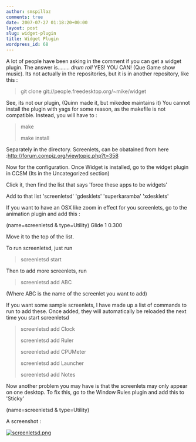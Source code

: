```yaml
---
author: smspillaz
comments: true
date: 2007-07-27 01:18:20+00:00
layout: post
slug: widget-plugin
title: Widget Plugin
wordpress_id: 68
---
```


A lot of people have been asking in the comment if you can get a widget plugin. The answer is........ *drum roll* YES! YOU CAN! (Que Game show music). Its not actually in the repositories, but it is in another repository, like this :


<blockquote>git clone     git://people.freedesktop.org/~mike/widget</blockquote>


See, its not our plugin, (Quinn made it, but mikedee maintains it) You cannot install the plugin with yags for some reason, as the makefile is not compatible. Instead, you will have to :


<blockquote>   make

make install</blockquote>


Separately in the directory. Screenlets, can be obatained from here :http://forum.compiz.org/viewtopic.php?t=358

Now for the configuration. Once Widget is installed, go to the widget plugin in CCSM (Its in the Uncategorized section)

Click it, then find the list that says 'force these apps to be widgets'

Add to that list 'screenletsd' 'gdesklets' 'superkaramba' 'xdesklets'

If you want to have an OSX like zoom in effect for you screenlets, go to the animation plugin and add this :

(name=screenletsd & type=Utility) Glide 1 0.300

Move it to the top of the list.

To run screenletsd, just run


<blockquote>screenletsd start</blockquote>


Then to add more screenlets, run


<blockquote>screenletsd add ABC</blockquote>


(Where ABC is the name of the screenlet you want to add)

If you want some sample screenlets, I have made up a list of commands to run to add these. Once added, they will automatically be reloaded the next time you start screenletsd


<blockquote>screenletsd add Clock

screenletsd add Ruler

screenletsd add CPUMeter

screenletsd add Launcher

screenletsd add Notes</blockquote>


Now another problem you may have is that the screenlets may only appear on one desktop. To fix this, go to the Window Rules plugin and add this to 'Sticky'

(name=screenletsd & type=Utility)

A screenshot :

[![screenletsd.png](http://smspillaz.files.wordpress.com/2007/07/screenletsd.png)](http://smspillaz.files.wordpress.com/2007/07/screenletsd.png)
